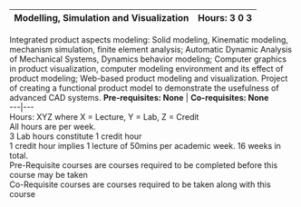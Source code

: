 **Modelling, Simulation and Visualization** | **Hours: 3 0 3**  
---|---  
Integrated product aspects modeling: Solid modeling, Kinematic modeling, mechanism simulation, finite element analysis; Automatic Dynamic Analysis of Mechanical Systems, Dynamics behavior modeling; Computer graphics in product visualization, computer modeling environment and its effect of product modeling; Web-based product modeling and visualization. Project of creating a functional product model to demonstrate the usefulness of advanced CAD systems. 
**Pre-requisites: None** | **Co-requisites: None**  
---|---  
Hours: XYZ where X = Lecture, Y = Lab, Z = Credit  
All hours are per week.  
3 Lab hours constitute 1 credit hour  
1 credit hour implies 1 lecture of 50mins per academic week. 16 weeks in total.  
Pre-Requisite courses are courses required to be completed before this course may be taken  
Co-Requisite courses are courses required to be taken along with this course
